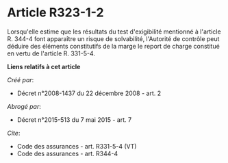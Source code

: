 # Article R323-1-2

Lorsqu'elle estime que les résultats du test d'exigibilité mentionné à l'article R. 344-4 font apparaître un risque de
solvabilité, l'Autorité de contrôle peut déduire des éléments constitutifs de la marge le report de charge constitué en vertu
de l'article R. 331-5-4.

**Liens relatifs à cet article**

_Créé par_:

  - Décret n°2008-1437 du 22 décembre 2008 - art. 2

_Abrogé par_:

  - Décret n°2015-513 du 7 mai 2015 - art. 7

_Cite_:

  - Code des assurances - art. R331-5-4 (VT)
  - Code des assurances - art. R344-4
